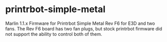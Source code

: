# printrbot-simple-metal
Marlin 1.1.x Firmware for Printrbot Simple Metal Rev F6 for E3D and two fans. 
The Rev F6 board has two fan plugs, but stock printrbot firmware did not support 
the ability to control both of them. 
